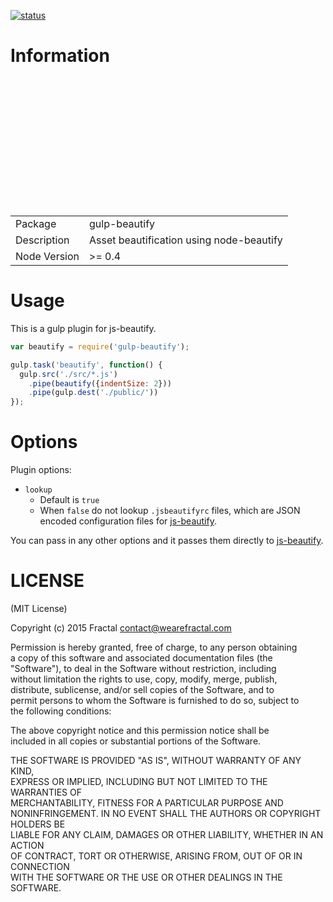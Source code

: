 [![status](https://secure.travis-ci.org/wearefractal/gulp-beautify.png?branch=master)](https://travis-ci.org/wearefractal/gulp-beautify)

# Information
<table><br><tr><br><td>Package</td><td>gulp-beautify</td><br></tr><br><tr><br><td>Description</td><br><td>Asset beautification using node-beautify</td><br></tr><br><tr><br><td>Node Version</td><br><td>>= 0.4</td><br></tr><br></table>

# Usage
This is a gulp plugin for js-beautify.

```javascript
var beautify = require('gulp-beautify');

gulp.task('beautify', function() {
  gulp.src('./src/*.js')
    .pipe(beautify({indentSize: 2}))
    .pipe(gulp.dest('./public/'))
});
```

# Options
Plugin options:
- `lookup`
  - Default is `true`
  - When `false` do not lookup `.jsbeautifyrc` files, which are JSON encoded configuration files for [js-beautify](https://github.com/beautify-web/js-beautify#options).

You can pass in any other options and it passes them directly to [js-beautify](https://github.com/beautify-web/js-beautify).

# LICENSE
(MIT License)

Copyright (c) 2015 Fractal [contact@wearefractal.com](mailto:contact@wearefractal.com)

Permission is hereby granted, free of charge, to any person obtaining<br>a copy of this software and associated documentation files (the<br>"Software"), to deal in the Software without restriction, including<br>without limitation the rights to use, copy, modify, merge, publish,<br>distribute, sublicense, and/or sell copies of the Software, and to<br>permit persons to whom the Software is furnished to do so, subject to<br>the following conditions:

The above copyright notice and this permission notice shall be<br>included in all copies or substantial portions of the Software.

THE SOFTWARE IS PROVIDED "AS IS", WITHOUT WARRANTY OF ANY KIND,<br>EXPRESS OR IMPLIED, INCLUDING BUT NOT LIMITED TO THE WARRANTIES OF<br>MERCHANTABILITY, FITNESS FOR A PARTICULAR PURPOSE AND<br>NONINFRINGEMENT. IN NO EVENT SHALL THE AUTHORS OR COPYRIGHT HOLDERS BE<br>LIABLE FOR ANY CLAIM, DAMAGES OR OTHER LIABILITY, WHETHER IN AN ACTION<br>OF CONTRACT, TORT OR OTHERWISE, ARISING FROM, OUT OF OR IN CONNECTION<br>WITH THE SOFTWARE OR THE USE OR OTHER DEALINGS IN THE SOFTWARE.
